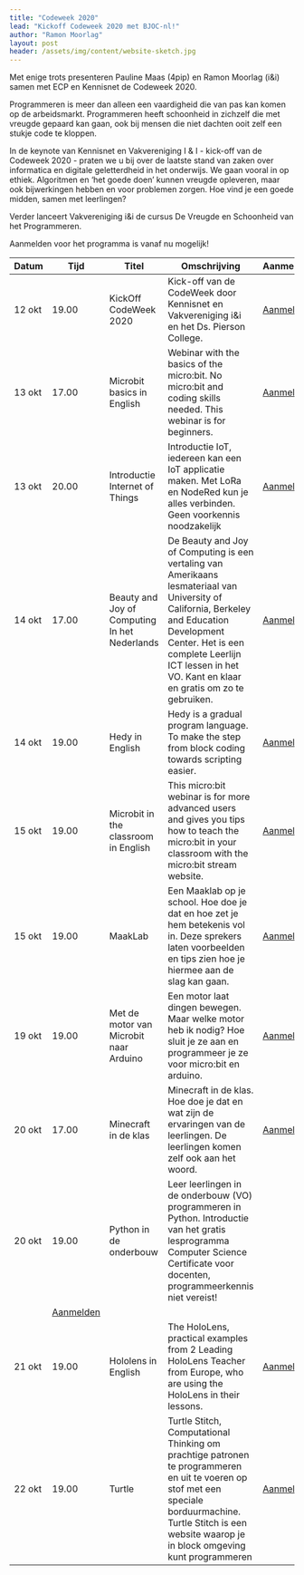 ```yaml
---
title: "Codeweek 2020"
lead: "Kickoff Codeweek 2020 met BJOC-nl!"
author: "Ramon Moorlag"
layout: post
header: /assets/img/content/website-sketch.jpg
---
```

Met enige trots presenteren Pauline Maas (4pip) en Ramon Moorlag (i&i) samen met ECP en Kennisnet de Codeweek 2020. 

Programmeren is meer dan alleen een vaardigheid die van pas kan komen op de arbeidsmarkt. Programmeren heeft schoonheid in zichzelf die met vreugde gepaard kan gaan, ook bij mensen die niet dachten ooit zelf een stukje code te kloppen. 

In de keynote van Kennisnet en Vakvereniging I & I - kick-off van de Codeweek 2020 - praten we u bij over de laatste stand van zaken over informatica en digitale geletterdheid in het onderwijs. We gaan vooral in op ethiek. Algoritmen en ‘het goede doen’ kunnen vreugde opleveren, maar ook bijwerkingen hebben en voor problemen zorgen. Hoe vind je een goede midden, samen met leerlingen?

Verder lanceert Vakvereniging i&i de cursus De Vreugde en Schoonheid van het Programmeren. 

 Aanmelden voor het programma is vanaf nu mogelijk! 

| Datum 	| Tijd 	| Titel 	| Omschrijving 	| Aanmelden 	|
|-	|-	|-	|-	|-	|
| 12 okt 	| 19.00 	| KickOff CodeWeek 2020 	| Kick-off van de CodeWeek door Kennisnet en Vakvereniging i&i en het Ds. Pierson College. 	| [Aanmelden](https://gudehaan-gasandbox.webex.com/gudehaan-gasandbox/onstage/g.php?MTID=ecb926cd9564c67b4e511702ed0337ff9) 	|
| 13 okt 	| 17.00 	| Microbit basics in English 	| Webinar with the basics of the micro:bit. No micro:bit and coding skills needed. This webinar is for beginners. 	| [Aanmelden](https://gudehaan-gasandbox.webex.com/gudehaan-gasandbox/onstage/g.php?MTID=eadf5a942ab74de42b35b34854d714a55) 	|
| 13 okt 	| 20.00 	| Introductie Internet of Things 	| Introductie IoT, iedereen kan een IoT applicatie maken. Met LoRa en NodeRed kun je alles verbinden. Geen voorkennis noodzakelijk 	| [Aanmelden](https://gudehaan-gasandbox.webex.com/gudehaan-gasandbox/onstage/g.php?MTID=ef685580dda97c71037b15c3b1c11207a) 	|
| 14 okt 	| 17.00 	| Beauty and Joy of Computing In het Nederlands 	| De Beauty and Joy of Computing is een vertaling van Amerikaans lesmateriaal van University of California, Berkeley and Education Development Center. Het is een complete Leerlijn ICT lessen in het VO. Kant en klaar en gratis om zo te gebruiken. 	| [Aanmelden](https://gudehaan-gasandbox.webex.com/gudehaan-gasandbox/onstage/g.php?MTID=ee2da43f5d0ba87bdc94b179da8373426) 	|
| 14 okt 	| 19.00 	| Hedy in English 	| Hedy is a gradual program language. To make the step from block coding towards scripting easier. 	| [Aanmelden](https://gudehaan-gasandbox.webex.com/gudehaan-gasandbox/onstage/g.php?MTID=eeb3c6fe237d5772d0cd83a9e2a9d969a) 	|
| 15 okt 	| 19.00 	| Microbit in the classroom in English 	| This micro:bit webinar is for more advanced users and gives you tips how to teach the micro:bit in your classroom with the micro:bit stream website. 	| [Aanmelden](https://gudehaan-gasandbox.webex.com/gudehaan-gasandbox/onstage/g.php?MTID=e8487ae7c927e06f3273b973a437b95a5) 	|
| 15 okt 	| 19.00 	| MaakLab 	| Een Maaklab op je school. Hoe doe je dat en hoe zet je hem betekenis vol in. Deze sprekers laten voorbeelden en tips zien hoe je hiermee aan de slag kan gaan. 	| [Aanmelden](https://gudehaan-gasandbox.webex.com/gudehaan-gasandbox/onstage/g.php?MTID=ed84f371b0284da27fb95f388c4d5b2f0) 	|
| 19 okt 	| 19.00 	| Met de motor van Microbit naar Arduino 	| Een motor laat dingen bewegen. Maar welke motor heb ik nodig? Hoe sluit je ze aan en programmeer je ze voor micro:bit en arduino. 	| [Aanmelden](https://gudehaan-gasandbox.webex.com/gudehaan-gasandbox/onstage/g.php?MTID=ef0c1a6346f2414f6a5de817d071e1764) 	|
| 20 okt 	| 17.00 	| Minecraft in de klas 	| Minecraft in de klas. Hoe doe je dat en wat zijn de ervaringen van de leerlingen. De leerlingen komen zelf ook aan het woord. 	| [Aanmelden](https://gudehaan-gasandbox.webex.com/gudehaan-gasandbox/onstage/g.php?MTID=e118ef496b9652f10567c20c2f8e8cd14) 	|
| 20 okt 	| 19.00 	| Python in de onderbouw 	| Leer leerlingen in de onderbouw (VO) programmeren in Python. Introductie van het gratis lesprogramma Computer Science Certificate voor docenten, programmeerkennis niet vereist! 
	| [Aanmelden](https://gudehaan-gasandbox.webex.com/gudehaan-gasandbox/onstage/g.php?MTID=e5b61af6edd7fe498598594cee3d66560) 	|
| 21 okt 	| 19.00 	| Hololens in English 	| The HoloLens, practical examples from 2 Leading HoloLens Teacher from Europe, who are using the HoloLens in their lessons. 	| [Aanmelden](https://gudehaan-gasandbox.webex.com/gudehaan-gasandbox/onstage/g.php?MTID=eecd34476ae07f74d658a47b1c02e0dbe) 	|
| 22 okt 	| 19.00 	| Turtle 	| Turtle Stitch, Computational Thinking om prachtige patronen te programmeren en uit te voeren op stof met een speciale borduurmachine. Turtle Stitch is een website waarop je in block omgeving kunt programmeren 	| [Aanmelden](https://gudehaan-gasandbox.webex.com/gudehaan-gasandbox/onstage/g.php?MTID=e73a1697cee70696c1e5b4956a367e392) 	|


